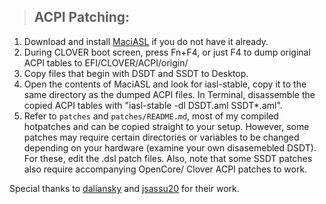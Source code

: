 > ## ACPI Patching:
1. Download and install [MaciASL](https://github.com/acidanthera/MaciASL/releases) if you do not have it already.  
2. During CLOVER boot screen, press Fn+F4, or just F4 to dump original ACPI tables to EFI/CLOVER/ACPI/origin/  
3. Copy files that begin with DSDT and SSDT to Desktop.  
4. Open the contents of MaciASL and look for iasl-stable, copy it to the same directory as the dumped ACPI files. In Terminal, disassemble the copied ACPI tables with "iasl-stable -dl DSDT.aml SSDT*.aml".  
5. Refer to `patches` and `patches/README.md`, most of my compiled hotpatches and can be copied straight to your setup. However, some patches may require certain directories or variables to be changed depending on your hardware (examine your own disasemebled DSDT). For these, edit the .dsl patch files. Also, note that some SSDT patches also require accompanying OpenCore/ Clover ACPI patches to work.    

Special thanks to [daliansky](https://github.com/daliansky) and [jsassu20](https://github.com/jsassu20) for their work.
